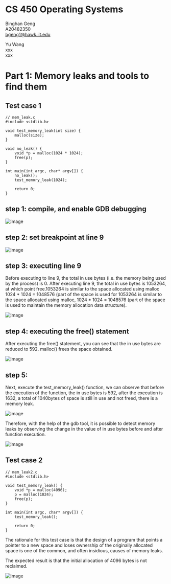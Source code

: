 # CS 450 Operating Systems
Binghan Geng<br>
A20482350<br>
bgeng1@hawk.iit.edu

Yu Wang<br>
xxx<br>
xxx

# Part 1: Memory leaks and tools to find them

## Test case 1

```
// mem_leak.c
#include <stdlib.h>

void test_memory_leak(int size) {
    malloc(size);
}

void no_leak() {
    void *p = malloc(1024 * 1024);
    free(p);
}

int main(int argc, char* argv[]) {
    no_leak();
    test_memory_leak(1024);

    return 0;
}

```

## step 1: compile, and enable GDB debugging
![image](/screenshots/compile.png)

## step 2: set breakpoint at line 9
![image](/screenshots/gdb-1.png)

## step 3: executing line 9
Before executing to line 9, the total in use bytes (i.e. the memory being used by the process) is 0. After executing line 9, the total in use bytes is 1053264, at which point free.1053264 is similar to the space allocated using malloc 1024 * 1024 = 1048576 (part of the space is used for 1053264 is similar to the space allocated using malloc, 1024 * 1024 = 1048576 (part of the space is used to maintain the memory allocation data structure). 

![image](/screenshots/gdb-3.png)

## step 4: executing the free() statement
After executing the free() statement, you can see that the in use bytes are reduced to 592. malloc() frees the space obtained.

![image](/screenshots/gdb-2.png)

## step 5:
Next, execute the test_memory_leak() function, we can observe that before the execution of the function, the in use bytes is 592, after the execution is 1632, a total of 1040bytes of space is still in use and not freed, there is a memory leak.

![image](/screenshots/gdb-4.png)

Therefore, with the help of the gdb tool, it is possible to detect memory leaks by observing the change in the value of in use bytes before and after function execution.

![image](/screenshots/mem_leak.png)

## Test case 2
```
// mem_leak2.c
#include <stdlib.h>

void test_memory_leak() {
    void *p = malloc(4096);
    p = malloc(1024);
    free(p);
}

int main(int argc, char* argv[]) {
    test_memory_leak();

    return 0;
}
```

The rationale for this test case is that the design of a program that points a pointer to a new space and loses ownership of the originally allocated space is one of the common, and often insidious, causes of memory leaks.

The expected result is that the initial allocation of 4096 bytes is not reclaimed.

![image](/screenshots/mem_leak2.png)

